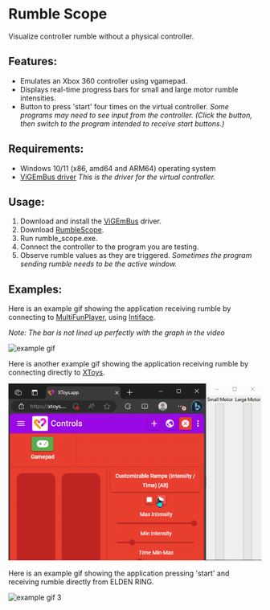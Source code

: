 # Rumble Scope
Visualize controller rumble without a physical controller.

## Features:
- Emulates an Xbox 360 controller using vgamepad.
- Displays real-time progress bars for small and large motor rumble intensities.
- Button to press 'start' four times on the virtual controller. _Some programs may need to see input from the controller. (Click the button, then switch to the program intended to receive start buttons.)_

## Requirements:
- Windows 10/11 (x86, amd64 and ARM64) operating system
- [ViGEmBus driver](https://github.com/nefarius/ViGEmBus/releases/latest) _This is the driver for the virtual controller._

## Usage:
1. Download and install the [ViGEmBus](https://github.com/nefarius/ViGEmBus/releases/latest) driver.
2. Download [RumbleScope](https://github.com/ferocioustoast/RumbleScope/releases/latest).
3. Run rumble_scope.exe.
4. Connect the controller to the program you are testing.
5. Observe rumble values as they are triggered. _Sometimes the program sending rumble needs to be the active window._

## Examples:
Here is an example gif showing the application receiving rumble by connecting to [MultiFunPlayer](https://github.com/Yoooi0/MultiFunPlayer), using [Intiface](https://intiface.com/central/).

_Note: The bar is not lined up perfectly with the graph in the video_

![example gif](https://raw.githubusercontent.com/ferocioustoast/RumbleScope/master/imgs/animation.gif)

Here is another example gif showing the application receiving rumble by connecting directly to [XToys](https://xtoys.app/).

![example gif 2](https://raw.githubusercontent.com/ferocioustoast/RumbleScope/master/imgs/animation2.gif)

Here is an example gif showing the application pressing 'start' and receiving rumble directly from ELDEN RING.

![example gif 3](https://raw.githubusercontent.com/ferocioustoast/RumbleScope/master/imgs/animation3.gif)
